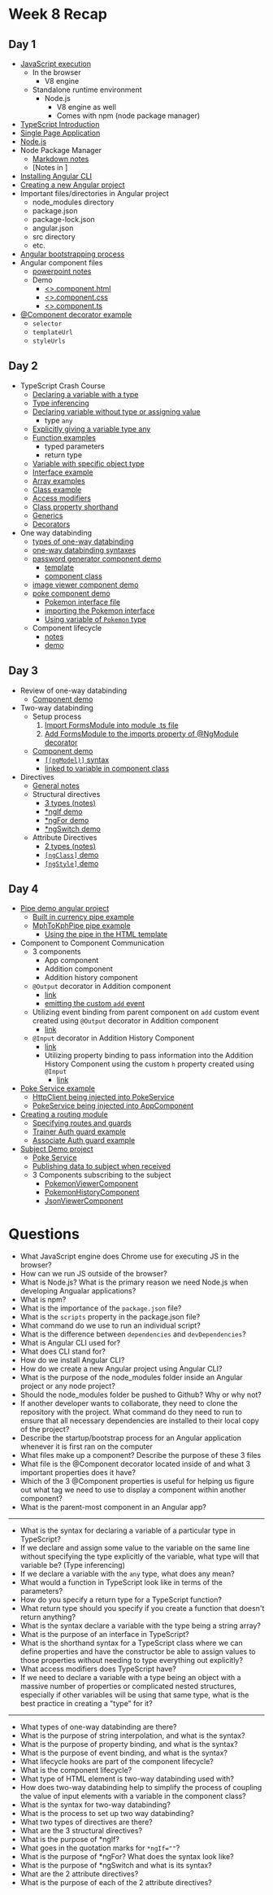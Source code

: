 # Week 8 Recap

## Day 1
- [JavaScript execution](https://github.com/211018jwa/training/blob/main/week-8/day-1/intro-to-angular.pdf)
    - In the browser
        - V8 engine
    - Standalone runtime environment
        - Node.js
            - V8 engine as well
            - Comes with npm (node package manager)
- [TypeScript Introduction](https://github.com/211018jwa/training/blob/main/week-8/day-1/intro-angular.md#typescript)
- [Single Page Application](https://github.com/211018jwa/training/blob/main/week-8/day-1/intro-angular.md#single-page-application-spa)
- [Node.js](https://github.com/211018jwa/training/blob/main/week-8/day-1/intro-to-angular.pdf)
- Node Package Manager
    - [Markdown notes](https://github.com/211018jwa/training/blob/main/week-8/day-1/intro-angular.md#node-package-manager)
    - [Notes in ]
- [Installing Angular CLI](https://github.com/211018jwa/training/blob/main/week-8/day-1/intro-to-angular.pdf)
- [Creating a new Angular project](https://github.com/211018jwa/training/blob/main/week-8/day-1/intro-to-angular.pdf)
- Important files/directories in Angular project
    - node_modules directory
    - package.json
    - package-lock.json
    - angular.json
    - src directory
    - etc.
- [Angular bootstrapping process](https://github.com/211018jwa/training/blob/main/week-8/day-1/intro-to-angular.pdf)
- Angular component files
    - [powerpoint notes](https://github.com/211018jwa/training/blob/main/week-8/day-1/intro-to-angular.pdf)
    - Demo
        - [<>.component.html](https://github.com/211018jwa/training/blob/main/week-8/day-1/my-first-angular-project/src/app/app.component.html)
        - [<>.component.css](https://github.com/211018jwa/training/blob/main/week-8/day-1/my-first-angular-project/src/app/app.component.css)
        - [<>.component.ts](https://github.com/211018jwa/training/blob/main/week-8/day-1/my-first-angular-project/src/app/app.component.ts)
- [@Component decorator example](https://github.com/211018jwa/training/blob/main/week-8/day-1/my-first-angular-project/src/app/app.component.ts#L29-L33)
    - `selector`
    - `templateUrl`
    - `styleUrls`

## Day 2
- TypeScript Crash Course
    - [Declaring a variable with a type](https://github.com/211018jwa/training/blob/main/week-8/day-2/typescript-crash-course/index.ts#L34)
    - [Type inferencing](https://github.com/211018jwa/training/blob/main/week-8/day-2/typescript-crash-course/index.ts#L39)
    - [Declaring variable without type or assigning value](https://github.com/211018jwa/training/blob/main/week-8/day-2/typescript-crash-course/index.ts#L44)
        - type `any`
    - [Explicitly giving a variable type any](https://github.com/211018jwa/training/blob/main/week-8/day-2/typescript-crash-course/index.ts#L49)
    - [Function examples](https://github.com/211018jwa/training/blob/main/week-8/day-2/typescript-crash-course/index.ts#L80-L94)
        - typed parameters
        - return type
    - [Variable with specific object type](https://github.com/211018jwa/training/blob/main/week-8/day-2/typescript-crash-course/index.ts#L127)
    - [Interface example](https://github.com/211018jwa/training/blob/main/week-8/day-2/typescript-crash-course/index.ts#L129-L146)
    - [Array examples](https://github.com/211018jwa/training/blob/main/week-8/day-2/typescript-crash-course/index.ts#L148-L158)
    - [Class example](https://github.com/211018jwa/training/blob/main/week-8/day-2/typescript-crash-course/index.ts#L160-L172)
    - [Access modifiers](https://github.com/211018jwa/training/blob/main/week-8/day-2/typescript-crash-course/index.ts#L174-L203)
    - [Class property shorthand](https://github.com/211018jwa/training/blob/main/week-8/day-2/typescript-crash-course/index.ts#L213-L223)
    - [Generics](https://github.com/211018jwa/training/blob/main/week-8/day-2/typescript-crash-course/index.ts#L225-L249)
    - [Decorators](https://github.com/211018jwa/training/blob/main/week-8/day-2/typescript-crash-course/index.ts#L251-L276)
- One way databinding
    - [types of one-way databinding](https://github.com/211018jwa/training/blob/main/week-8/day-2/one-way-databinding-app/src/app/password-generator/password-generator.component.html#L1-L7)
    - [one-way databinding syntaxes](https://github.com/211018jwa/training/blob/main/week-8/day-2/one-way-databinding-app/src/app/password-generator/password-generator.component.html#L10-L28)
    - [password generator component demo](https://github.com/211018jwa/training/tree/main/week-8/day-2/one-way-databinding-app/src/app/password-generator)
        - [template](https://github.com/211018jwa/training/blob/main/week-8/day-2/one-way-databinding-app/src/app/password-generator/password-generator.component.html#L30-L41)
        - [component class](https://github.com/211018jwa/training/blob/main/week-8/day-2/one-way-databinding-app/src/app/password-generator/password-generator.component.ts#L8-L34)
    - [image viewer component demo](https://github.com/211018jwa/training/tree/main/week-8/day-2/one-way-databinding-app/src/app/password-generator)
    - [poke component demo](https://github.com/211018jwa/training/tree/main/week-8/day-2/one-way-databinding-app/src/app/poke)
        - [Pokemon interface file](https://github.com/211018jwa/training/blob/main/week-8/day-2/one-way-databinding-app/src/app/Pokemon.ts)
        - [importing the Pokemon interface](https://github.com/211018jwa/training/blob/main/week-8/day-2/one-way-databinding-app/src/app/poke/poke.component.ts#L3)
        - [Using variable of `Pokemon` type](https://github.com/211018jwa/training/blob/main/week-8/day-2/one-way-databinding-app/src/app/poke/poke.component.ts#L12-L16)
    - Component lifecycle
        - [notes](https://github.com/211018jwa/training/blob/main/week-8/day-2/component-lifecycle.md)
        - [demo](https://github.com/211018jwa/training/blob/main/week-8/day-2/one-way-databinding-app/src/app/demo/demo.component.ts#L10-L28)

## Day 3
- Review of one-way databinding
    - [Component demo](https://github.com/211018jwa/training/tree/main/week-8/day-3/two-way-databinding/src/app/one-way-db-demo)
- Two-way databinding
    - Setup process
        1. [Import FormsModule into module .ts file](https://github.com/211018jwa/training/blob/main/week-8/day-3/two-way-databinding/src/app/app.module.ts#L3)
        2. [Add FormsModule to the imports property of @NgModule decorator](https://github.com/211018jwa/training/blob/main/week-8/day-3/two-way-databinding/src/app/app.module.ts#L19)
    - [Component demo](https://github.com/211018jwa/training/tree/main/week-8/day-3/two-way-databinding/src/app/two-way-db-demo)
        - [`[(ngModel)]` syntax](https://github.com/211018jwa/training/blob/main/week-8/day-3/two-way-databinding/src/app/two-way-db-demo/two-way-db-demo.component.html#L4)
        - [linked to variable in component class](https://github.com/211018jwa/training/blob/main/week-8/day-3/two-way-databinding/src/app/two-way-db-demo/two-way-db-demo.component.ts#L10)
- Directives
    - [General notes](https://github.com/211018jwa/training/blob/main/week-8/day-3/directives/src/app/structural-directives-demo/structural-directives-demo.component.html#L2-L4)
    - Structural directives
        - [3 types (notes)](https://github.com/211018jwa/training/blob/main/week-8/day-3/directives/src/app/structural-directives-demo/structural-directives-demo.component.html#L9-L13)
        - [*ngIf demo](https://github.com/211018jwa/training/blob/main/week-8/day-3/directives/src/app/structural-directives-demo/structural-directives-demo.component.html#L15-L18)
        - [*ngFor demo](https://github.com/211018jwa/training/blob/main/week-8/day-3/directives/src/app/structural-directives-demo/structural-directives-demo.component.html#L22-L39)
        - [*ngSwitch demo](https://github.com/211018jwa/training/blob/main/week-8/day-3/directives/src/app/structural-directives-demo/structural-directives-demo.component.html#L43-L145)
    - Attribute Directives
        - [2 types (notes)](https://github.com/211018jwa/training/blob/main/week-8/day-3/directives/src/app/attribute-directives-demo/attribute-directives-demo.component.html#L1-L16)
        - [`[ngClass]` demo](https://github.com/211018jwa/training/blob/main/week-8/day-3/directives/src/app/attribute-directives-demo/attribute-directives-demo.component.html#L19-L32)
        - [`[ngStyle]` demo](https://github.com/211018jwa/training/blob/main/week-8/day-3/directives/src/app/attribute-directives-demo/attribute-directives-demo.component.html#L36-L43)

## Day 4
- [Pipe demo angular project](https://github.com/211018jwa/training/tree/main/week-8/day-4/pipe-demo)
    - [Built in currency pipe example](https://github.com/211018jwa/training/blob/main/week-8/day-4/pipe-demo/src/app/app.component.html#L2)
    - [MphToKphPipe pipe example](https://github.com/211018jwa/training/blob/main/week-8/day-4/pipe-demo/src/app/mph-to-kph.pipe.ts)
        - [Using the pipe in the HTML template](https://github.com/211018jwa/training/blob/main/week-8/day-4/pipe-demo/src/app/app.component.html#L10)
- Component to Component Communication
    - 3 components
        - App component
        - Addition component
        - Addition history component
    - `@Output` decorator in Addition component
        - [link](https://github.com/211018jwa/training/blob/main/week-8/day-4/component-to-component/src/app/addition/addition.component.ts#L14-L15)
        - [emitting the custom `add` event](https://github.com/211018jwa/training/blob/main/week-8/day-4/component-to-component/src/app/addition/addition.component.ts#L27)
    - Utilizing event binding from parent component on `add` custom event created using `@Output` decorator in Addition component
        - [link](https://github.com/211018jwa/training/blob/main/week-8/day-4/component-to-component/src/app/app.component.html#L8)
    - `@Input` decorator in Addition History Component
        - [link](https://github.com/211018jwa/training/blob/main/week-8/day-4/component-to-component/src/app/addition-history/addition-history.component.ts#L10-L11)
        - Utilizing property binding to pass information into the Addition History Component using the custom `h` property created using `@Input`
            - [link](https://github.com/211018jwa/training/blob/main/week-8/day-4/component-to-component/src/app/app.component.html#L3)
- [Poke Service example](https://github.com/211018jwa/training/blob/main/week-8/day-4/service-demo/src/app/poke.service.ts)
    - [HttpClient being injected into PokeService](https://github.com/211018jwa/training/blob/main/week-8/day-4/service-demo/src/app/poke.service.ts#L13-L15)
    - [PokeService being injected into AppComponent](https://github.com/211018jwa/training/blob/main/week-8/day-4/service-demo/src/app/app.component.ts#L18-L20)
- [Creating a routing module](https://github.com/211018jwa/training/blob/main/week-8/day-4/routing-demo/src/app/app-routing.module.ts)
    - [Specifying routes and guards](https://github.com/211018jwa/training/blob/main/week-8/day-4/routing-demo/src/app/app-routing.module.ts#L10-L12)
    - [Trainer Auth guard example](https://github.com/211018jwa/training/blob/main/week-8/day-4/routing-demo/src/app/trainer-auth.guard.ts)
    - [Associate Auth guard example](https://github.com/211018jwa/training/blob/main/week-8/day-4/routing-demo/src/app/associate-auth.guard.ts)
- [Subject Demo project](https://github.com/211018jwa/training/tree/main/week-8/day-4/subject-demo)
    - [Poke Service](https://github.com/211018jwa/training/blob/main/week-8/day-4/subject-demo/src/app/poke.service.ts)
    - [Publishing data to subject when received](https://github.com/211018jwa/training/blob/main/week-8/day-4/subject-demo/src/app/poke.service.ts#L23)
    - 3 Components subscribing to the subject
        - [PokemonViewerComponent](https://github.com/211018jwa/training/blob/main/week-8/day-4/subject-demo/src/app/pokemon-viewer/pokemon-viewer.component.ts#L21-L23)
        - [PokemonHistoryComponent](https://github.com/211018jwa/training/blob/main/week-8/day-4/subject-demo/src/app/pokemon-history/pokemon-history.component.ts#L21-L23)
        - [JsonViewerComponent](https://github.com/211018jwa/training/blob/main/week-8/day-4/subject-demo/src/app/json-viewer/json-viewer.component.ts#L17-L19)


# Questions
* What JavaScript engine does Chrome use for executing JS in the browser?
* How can we run JS outside of the browser?
* What is Node.js? What is the primary reason we need Node.js when developing Angualar applications?
* What is npm?
* What is the importance of the `package.json` file?
* What is the `scripts` property in the package.json file?
* What command do we use to run an individual script?
* What is the difference between `dependencies` and `devDependencies`?
* What is Angular CLI used for?
* What does CLI stand for?
* How do we install Angular CLI?
* How do we create a new Angular project using Angular CLI?
* What is the purpose of the node_modules folder inside an Angular project or any node project?
* Should the node_modules folder be pushed to Github? Why or why not?
* If another developer wants to collaborate, they need to clone the repository with the project. What command do they need to run to ensure that all necessary dependencies are installed to their local copy of the project?
* Describe the startup/bootstrap process for an Angular application whenever it is first ran on the computer
* What files make up a component? Describe the purpose of these 3 files
* What file is the @Component decorator located inside of and what 3 important properties does it have?
* Which of the 3 @Component properties is useful for helping us figure out what tag we need to use to display a component within another component?
* What is the parent-most component in an Angular app?
---
* What is the syntax for declaring a variable of a particular type in TypeScript?
* If we declare and assign some value to the variable on the same line without specifying the type explicitly of the variable, what type will that variable be? (Type inferencing)
* If we declare a variable with the `any` type, what does any mean?
* What would a function in TypeScript look like in terms of the parameters?
* How do you specify a return type for a TypeScript function?
* What return type should you specify if you create a function that doesn't return anything?
* What is the syntax declare a variable with the type being a string array?
* What is the purpose of an interface in TypeScript?
* What is the shorthand syntax for a TypeScript class where we can define properties and have the constructor be able to assign values to those properties without needing to type everything out explicitly?
* What access modifiers does TypeScript have?
* If we need to declare a variable with a type being an object with a massive number of properties or complicated nested structures, especially if other variables will be using that same type, what is the best practice in creating a "type" for it?
---
* What types of one-way databinding are there?
* What is the purpose of string interpolation, and what is the syntax?
* What is the purpose of property binding, and what is the syntax?
* What is the purpose of event binding, and what is the syntax?
* What lifecycle hooks are part of the component lifecycle?
* What is the component lifecycle?
* What type of HTML element is two-way databinding used with?
* How does two-way databinding help to simplify the process of coupling the value of input elements with a variable in the component class?
* What is the syntax for two-way databinding?
* What is the process to set up two way databinding?
* What two types of directives are there?
* What are the 3 structural directives?
* What is the purpose of *ngIf?
* What goes in the quotation marks for `*ngIf=""`?
* What is the purpose of *ngFor? What does the syntax look like?
* What is the purpose of *ngSwitch and what is its syntax?
* What are the 2 attribute directives?
* What is the purpose of each of the 2 attribute directives?